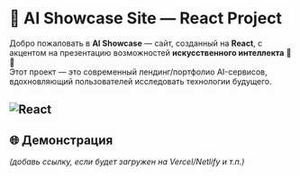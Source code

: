 # 🤖 AI Showcase Site — React Project

Добро пожаловать в **AI Showcase** — сайт, созданный на **React**, с акцентом на презентацию возможностей **искусственного интеллекта** 🧠✨  
Этот проект — это современный лендинг/портфолио AI-сервисов, вдохновляющий пользователей исследовать технологии будущего.

![React](https://img.shields.io/badge/React-blue?logo=react)
---

## 🌐 Демонстрация

_(добавь ссылку, если будет загружен на Vercel/Netlify и т.п.)_
